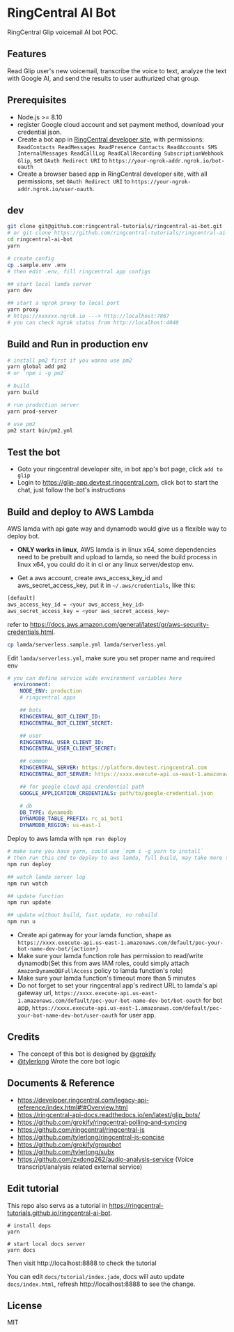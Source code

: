 # RingCentral AI Bot

RingCentral Glip voicemail AI bot POC.

## Features
Read Glip user's new voicemail, transcribe the voice to text, analyze the text with Google AI, and send the results to user authurized chat group.

## Prerequisites

- Node.js >= 8.10
- register Google cloud account and set payment method, download your credential json.
- Create a bot app in [RingCentral developer site](https://developers.ringcentral.com), with permissions: `ReadContacts ReadMessages ReadPresence Contacts ReadAccounts SMS InternalMessages ReadCallLog ReadCallRecording SubscriptionWebhook Glip`, set `OAuth Redirect URI` to `https://your-ngrok-addr.ngrok.io/bot-oauth`
- Create a browser based app in RingCentral developer site, with all permissions, set `OAuth Redirect URI` to `https://your-ngrok-addr.ngrok.io/user-oauth`.

## dev

```bash
git clone git@github.com:ringcentral-tutorials/ringcentral-ai-bot.git
# or git clone https://github.com/ringcentral-tutorials/ringcentral-ai-bot.git
cd ringcentral-ai-bot
yarn

# create config
cp .sample.env .env
# then edit .env, fill ringcentral app configs

## start local lamda server
yarn dev

## start a ngrok proxy to local port
yarn proxy
# https://xxxxxx.ngrok.io ---> http://localhost:7867
# you can check ngrok status from http://localhost:4040
```

## Build and Run in production env

```bash
# install pm2 first if you wanna use pm2
yarn global add pm2
# or `npm i -g pm2`

# build
yarn build

# run production server
yarn prod-server

# use pm2
pm2 start bin/pm2.yml
```

## Test the bot
- Goto your ringcentral developer site, in bot app's bot page, click `add to glip`
- Login to https://glip-app.devtest.ringcentral.com, click bot to start the chat, just follow the bot's instructions

## Build and deploy to AWS Lambda

AWS lamda with api gate way and dynamodb would give us a flexible way to deploy bot.

- **ONLY works in linux**, AWS lamda is in linux x64, some dependencies need to be prebuilt and upload to lamda, so need the build process in linux x64, you could do it in ci or any linux server/destop env.

- Get a aws account, create aws_access_key_id and aws_secret_access_key, put it in `~/.aws/credentials`, like this:
```bash
[default]
aws_access_key_id = <your aws_access_key_id>
aws_secret_access_key = <your aws_secret_access_key>
```
refer to https://docs.aws.amazon.com/general/latest/gr/aws-security-credentials.html.


```bash
cp lamda/serverless.sample.yml lamda/serverless.yml
```
Edit `lamda/serverless.yml`, make sure you set proper name and required env
```yml
# you can define service wide environment variables here
  environment:
    NODE_ENV: production
    # ringcentral apps

    ## bots
    RINGCENTRAL_BOT_CLIENT_ID:
    RINGCENTRAL_BOT_CLIENT_SECRET:

    ## user
    RINGCENTRAL_USER_CLIENT_ID:
    RINGCENTRAL_USER_CLIENT_SECRET:

    ## common
    RINGCENTRAL_SERVER: https://platform.devtest.ringcentral.com
    RINGCENTRAL_BOT_SERVER: https://xxxx.execute-api.us-east-1.amazonaws.com/default/poc-your-bot-name-dev-bot

    ## for google cloud api crendential path
    GOOGLE_APPLICATION_CREDENTIALS: path/to/google-credential.json

    # db
    DB_TYPE: dynamodb
    DYNAMODB_TABLE_PREFIX: rc_ai_bot1
    DYNAMODB_REGION: us-east-1

```

Deploy to aws lamda with `npm run deploy`
```bash
# make sure you have yarn, could use `npm i -g yarn to install`
# then run this cmd to deploy to aws lamda, full build, may take more time
npm run deploy

## watch lamda server log
npm run watch

## update function
npm run update

## update without build, fast update, no rebuild
npm run u
```
- Create api gateway for your lamda function, shape as `https://xxxx.execute-api.us-east-1.amazonaws.com/default/poc-your-bot-name-dev-bot/{action+}`
- Make sure your lamda function role has permission to read/write dynamodb(Set this from aws IAM roles, could simply attach `AmazonDynamoDBFullAccess` policy to lamda function's role)
- Make sure your lamda function's timeout more than 5 minutes
- Do not forget to set your ringcentral app's redirect URL to lamda's api gateway url, `https://xxxx.execute-api.us-east-1.amazonaws.com/default/poc-your-bot-name-dev-bot/bot-oauth` for bot app, `https://xxxx.execute-api.us-east-1.amazonaws.com/default/poc-your-bot-name-dev-bot/user-oauth` for user app.

## Credits
- The concept of this bot is designed by [@grokify](https://github.com/grokify)
- [@tylerlong](https://github.com/tylerlong) Wrote the core bot logic

## Documents & Reference
- https://developer.ringcentral.com/legacy-api-reference/index.html#!#Overview.html
- https://ringcentral-api-docs.readthedocs.io/en/latest/glip_bots/
- https://github.com/grokify/ringcentral-polling-and-syncing
- https://github.com/ringcentral/ringcentral-js
- https://github.com/tylerlong/ringcentral-js-concise
- https://github.com/grokify/groupbot
- https://github.com/tylerlong/subx
- https://github.com/zxdong262/audio-analysis-service (Voice transcript/analysis related external service)

## Edit tutorial
This repo also servs as a tutorial in https://ringcentral-tutorials.github.io/ringcentral-ai-bot.
```
# install deps
yarn

# start local docs server
yarn docs
```
Then visit http://localhost:8888 to check the tutorial

You can edit `docs/tutorial/index.jade`, docs will auto update `docs/index.html`, refresh http://localhost:8888 to see the change.

## License

MIT

